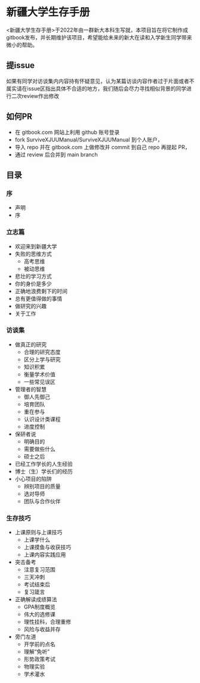 # 新疆大学生存手册

<新疆大学生存手册>于2022年由一群新大本科生写就，本项目旨在将它制作成gitbook发布，并长期维护该项目，希望能给未来的新大在读和入学新生同学带来微小的帮助。

## 提issue

如果有同学对访谈集内内容持有怀疑意见，认为某篇访谈内容作者过于片面或者不属实请在issue区指出具体不合适的地方，我们随后会尽力寻找相似背景的同学进行二次review作出修改

## 如何PR

- 在 gitbook.com 网站上利用 github 账号登录
- fork SurviveXJUUManual/SurviveXJUUManual 到个人账户，
- 导入 repo 并在 gitbook.com 上做修改并 commit 到自己 repo 再提起 PR，
- 通过 review 后合并到 main branch

## 目录

### 序

- 声明
- 序

### 立志篇

- 欢迎来到新疆大学
- 失败的思维方式
    - 高考思维
    - 被动思维
- 悲壮的学习方式
- 你的身价是多少
- 正确地浪费剩下的时间
- 总有更值得做的事情
- 做研究的兴趣
- 关于工作

### 访谈集

- 做真正的研究
    - 合理的研究态度
    - 区分上学与研究
    - 知识积累
    - 衡量学术价值
    - 一些常见误区
- 管理者的智慧
    - 御人先御己
    - 培育团队
    - 重在参与
    - 认识设计类课程
    - 进度控制
- 保研者说
    - 明确目的
    - 需要做些什么
    - 硕士之后
- 已经工作学长的人生经验
- 博士（生）学长们的经历
- 小心项目的陷阱
    - 辨别项目的质量
    - 选对导师
    - 团队与合作伙伴

### 生存技巧

- 上课原则与上课技巧
    - 上课学什么
    - 上课摸鱼与收获技巧
    - 上课内容实践应用
- 突击备考
    - 注意复习范围
    - 三天冲刺
    - 考试结束后
    - 复习箴言
- 正确解读成绩算法
    - GPA制度概览
    - 伟大的选修课
    - 理性挂科，合理重修
    - 风险与收益并存
- 旁门左道
    - 开学前的点名
    - 理解“免听”
    - 形势政策考试
    - 物理实验
    - 学术灌水